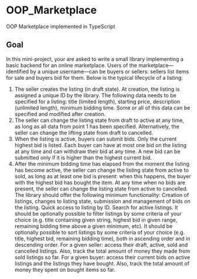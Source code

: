 # OOP_Marketplace
 OOP Marketplace implemented in TypeScript

## Goal

In this mini-project, your are asked to write a small library implementing a basic backend for an
online marketplace. Users of the marketplace—identified by a unique username—can be buyers
or sellers: sellers list items for sale and buyers bid for them. Below is the typical lifecycle of a
listing:
1. The seller creates the listing (in draft state). At creation, the listing is assigned a unique ID by
the library. The following data needs to be specified for a listing: title (limited length), starting
price, description (unlimited length), minimum bidding time. Some or all of this data can be
specified and modified after creation.
2. The seller can change the listing state from draft to active at any time, as long as all data from
point 1 has been specified. Alternatively, the seller can change the lifting state from draft to
cancelled.
3. When the listing is active, buyers can submit bids. Only the current highest bid is listed. Each
buyer can have at most one bid on the listing at any time and can withdraw their bid at any
time. A new bid can be submitted only if it is higher than the highest current bid.
4. After the minimum bidding time has elapsed from the moment the listing has become active,
the seller can change the listing state from active to sold, as long as at least one bid is
present: when this happens, the buyer with the highest bid has bought the item. At any time
when no bids are present, the seller can change the listing state from active to cancelled.
The library should offer the following minimum functionality:
Creation of listings, changes to listing state, submission and management of bids on the
listing. Quick access to listing by ID.
Search for active listings. It should be optionally possible to filter listings by some criteria of
your choice (e.g. title containing given string, highest bid in given range, remaining bidding
time above a given minimum, etc). It should be optionally possible to sort listings by some
criteria of your choice (e.g. title, highest bid, remaining bidding time), both in ascending order
and in descending order.
For a given seller: access their draft, active, sold and cancelled listings. Also, track the total
amount of money they made from sold listings so far.
For a given buyer: access their current bids on active listings and the listings they have
bought. Also, track the total amount of money they spent on bought items so far.